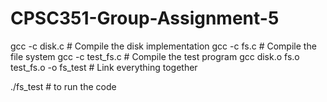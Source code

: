 # CPSC351-Group-Assignment-5

gcc -c disk.c      # Compile the disk implementation
gcc -c fs.c        # Compile the file system
gcc -c test_fs.c   # Compile the test program
gcc disk.o fs.o test_fs.o -o fs_test  # Link everything together

./fs_test # to run the code
